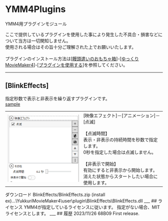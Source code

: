 # YMM4Plugins
YMM4用プラグインモジュール

ここで提供しているプラグインを使用した事により発生した不具合・損害などについて当方は一切関知しません。  
使用される場合はその旨十分ご理解された上でお願いいたします。  
<br>
プラグインのインストール方法は[<a href="https://manjubox.net/" target="_blank">饅頭遣いのおもちゃ箱</a>]-[<a href="https://manjubox.net/ymm4/" target="_blank">ゆっくりMovieMaker4</a>]-[<a href="https://manjubox.net/ymm4/faq/plugin/how_to_use/" target="_blank">プラグインを使用する</a>]を参照してください。
****
## [BlinkEffects]
指定秒数で表示と非表示を繰り返すプラグインです。  
<a href="https://twitter.com/MB68B09/status/1728731961144066362" target="_blank">sample</a>  

<table>
	<tr>
		<td>
			<img src="https://github.com/68B09/YMM4Plugins/blob/main/docs/ymm4plugin_blink1.png">
		</td>
		<td valign="top">
			[映像エフェクト]－[アニメーション]－[点滅]<br>
			<br>
			【点滅時間】<br>
				表示・非表示の持続時間を秒数で指定します。<br>
				0秒を指定した場合は点滅しません。<br>
			<br>
			【非表示で開始】<br>
				有効にすると非表示から開始します。<br>
				消えた状態からスタートしたい場合に使用します。<br>
		</td>
	</tr>
</table>
ダウンロード  
BlinkEffects/BlinkEffects.zip  
(install ex)...\YukkuriMovieMaker4\user\plugin\BlinkEffects\BlinkEffects.dll  
___
## ライセンス
YMM4が指定しているライセンスに従います。  
指定がない場合、MITライセンスとします。  
___
## 履歴
2023/11/26 68B09  
First release.
